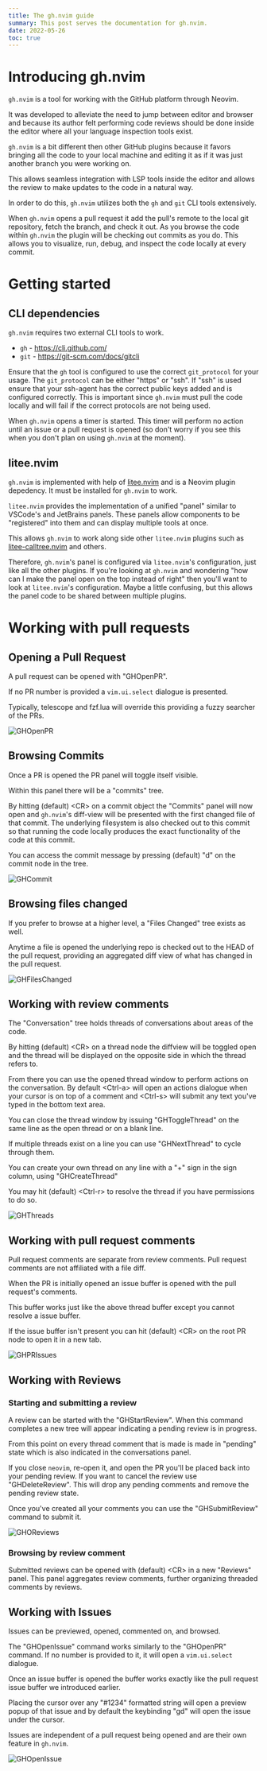 ```yaml
---
title: The gh.nvim guide
summary: This post serves the documentation for gh.nvim.
date: 2022-05-26
toc: true
---
```


# Introducing gh.nvim

`gh.nvim` is a tool for working with the GitHub platform through Neovim. 

It was developed to alleviate the need to jump between editor and browser and 
because its author felt performing code reviews should be done inside the editor 
where all your language inspection tools exist. 

`gh.nvim` is a bit different then other GitHub plugins because it favors 
bringing all the code to your local machine and editing it as if it was just 
another branch you were working on. 

This allows seamless integration with LSP tools inside the editor and allows the 
review to make updates to the code in a natural way. 

In order to do this, `gh.nvim` utilizes both the `gh` and `git` CLI tools extensively. 

When `gh.nvim` opens a pull request it add the pull's remote to the local git 
repository, fetch the branch, and check it out. As you browse the code within 
`gh.nvim` the plugin will be checking out commits as you do. This allows you to 
visualize, run, debug, and inspect the code locally at every commit.

# Getting started

## CLI dependencies

`gh.nvim` requires two external CLI tools to work. 
- `gh` - https://cli.github.com/
- `git` - https://git-scm.com/docs/gitcli

Ensure that the `gh` tool is configured to use the correct `git_protocol` for 
your usage. The `git_protocol` can be either "https" or "ssh".
If "ssh" is used ensure that your ssh-agent has the correct public keys added 
and is configured correctly. This is important since `gh.nvim` must pull the 
code locally and will fail if the correct protocols are not being used. 

When `gh.nvim` opens a timer is started. This timer will perform no action until 
an issue or a pull request is opened (so don't worry if you see this when you 
don't plan on using `gh.nvim` at the moment).

## litee.nvim

`gh.nvim` is implemented with help of [litee.nvim](https://github.com/ldelossa/litee.nvim) 
and is a Neovim plugin depedency. It must be installed for `gh.nvim` to work. 

`litee.nvim` provides the implementation of a unified "panel" similar to VSCode's 
and JetBrains panels. These panels allow components to be "registered" into them 
and can display multiple tools at once. 

This allows `gh.nvim` to work along side other `litee.nvim` plugins such as 
[litee-calltree.nvim](https://github.com/ldelossa/litee-calltree.nvim) and others. 

Therefore, `gh.nvim`'s panel is configured via `litee.nvim`'s configuration, just 
like all the other plugins. If you're looking at `gh.nvim` and wondering 
"how can I make the panel open on the top instead of right" then you'll want to 
look at `litee.nvim`'s configuration. Maybe a little confusing, but this allows 
the panel code to be shared between multiple plugins. 

# Working with pull requests

## Opening a Pull Request

A pull request can be opened with "GHOpenPR". 

If no PR number is provided a `vim.ui.select` dialogue is presented. 

Typically, telescope and fzf.lua will override this providing a fuzzy searcher 
of the PRs.

![GHOpenPR](/ghopenpr.gif)

## Browsing Commits

Once a PR is opened the PR panel will toggle itself visible. 

Within this panel there will be a "commits" tree. 

By hitting (default) \<CR\> on a commit object the "Commits" panel will now open 
and `gh.nvim`'s diff-view will be presented with the first changed file of that commit. 
The underlying filesystem is also checked out to this commit so that running the 
code locally produces the exact functionality of the code at this commit. 

You can access the commit message by pressing (default) "d" on the commit node 
in the tree. 

![GHCommit](/ghcommit.gif)

## Browsing files changed

If you prefer to browse at a higher level, a "Files Changed" tree exists as well. 

Anytime a file is opened the underlying repo is checked out to the HEAD of the 
pull request, providing an aggregated diff view of what has changed in the pull 
request. 

![GHFilesChanged](/ghfileschanged.gif)

## Working with review comments

The "Conversation" tree holds threads of conversations about areas of the code. 

By hitting (default) \<CR\> on a thread node the diffview will be toggled open and 
the thread will be displayed on the opposite side in which the thread refers to. 

From there you can use the opened thread window to perform actions on the 
conversation. By default \<Ctrl-a\> will open an actions dialogue when your cursor
is on top of a comment and \<Ctrl-s\> will submit any text you've typed in the bottom
text area.

You can close the thread window by issuing "GHToggleThread" on the same line as 
the open thread or on a blank line.

If multiple threads exist on a line you can use "GHNextThread" to cycle through 
them.

You can create your own thread on any line with a "+" sign in the sign column, 
using "GHCreateThread" 

You may hit (default) \<Ctrl-r\> to resolve the thread if you have permissions to 
do so.

![GHThreads](/ghthreads.gif)

## Working with pull request comments

Pull request comments are separate from review comments. Pull request comments
are not affiliated with a file diff. 

When the PR is initially opened an issue buffer is opened with the pull request's
comments. 

This buffer works just like the above thread buffer except you cannot resolve a
issue buffer.

If the issue buffer isn't present you can hit (default) \<CR\> on the root PR node
to open it in a new tab.

![GHPRIssues](/ghprissues.gif)

## Working with Reviews

### Starting and submitting a review

A review can be started with the "GHStartReview". When this command completes
a new tree will appear indicating a pending review is in progress.

From this point on every thread comment that is made is made in "pending" state
which is also indicated in the conversations panel. 

If you close `neovim`, re-open it, and open the PR you'll be placed back into
your pending review. If you want to cancel the review use "GHDeleteReview". This
will drop any pending comments and remove the pending review state.

Once you've created all your comments you can use the "GHSubmitReview" command 
to submit it.

![GHOReviews](/ghreviews.gif)

### Browsing by review comment

Submitted reviews can be opened with (default) \<CR\> in a new "Reviews" panel.
This panel aggregates review comments, further organizing threaded comments by
reviews.

## Working with Issues

Issues can be previewed, opened, commented on, and browsed.

The "GHOpenIssue" command works similarly to the "GHOpenPR" command. If no number
is provided to it, it will open a `vim.ui.select` dialogue.

Once an issue buffer is opened the buffer works exactly like the pull request
issue buffer we introduced earlier. 

Placing the cursor over any "#1234" formatted string will open a preview popup
of that issue and by default the keybinding "gd" will open the issue under the
cursor.

Issues are independent of a pull request being opened and are their own feature
in `gh.nvim`.

![GHOpenIssue](/ghissues.gif)
